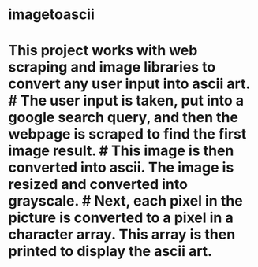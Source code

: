 # imagetoascii
# This project works with web scraping and image libraries to convert any user input into ascii art.  # The user input is taken, put into a google search query, and then the webpage is scraped to find the first image result.  # This image is then converted into ascii. The image is resized and converted into grayscale. # Next, each pixel in the picture is converted to a pixel in a character array. This array is then printed to display the ascii art. 
